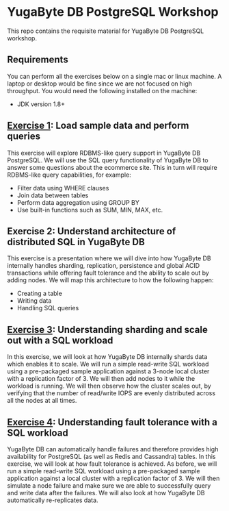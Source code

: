 # YugaByte DB PostgreSQL Workshop

This repo contains the requisite material for YugaByte DB PostgreSQL workshop.

## Requirements

You can perform all the exercises below on a single mac or linux machine. A laptop or desktop would be fine since we are not focused on high throughput. You would need the following installed on the machine:

* JDK version 1.8+


## [Exercise 1](query-using-bi-tools): Load sample data and perform queries

This exercise will explore RDBMS-like query support in YugaByte DB PostgreSQL. We will use the SQL query functionality of YugaByte DB to answer some questions about the ecommerce site. This in turn will require RDBMS-like query capabilities, for example:
* Filter data using WHERE clauses
* Join data between tables
* Perform data aggregation using GROUP BY
* Use built-in functions such as SUM, MIN, MAX, etc.

## Exercise 2: Understand architecture of distributed SQL in YugaByte DB

This exercise is a presentation where we will dive into how YugaByte DB internally handles sharding, replication, persistence and global ACID transactions while offering fault tolerance and the ability to scale out by adding nodes. We will map this architecture to how the following happen:
* Creating a table
* Writing data
* Handling SQL queries

## [Exercise 3](https://docs.yugabyte.com/latest/explore/): Understanding sharding and scale out with a SQL workload

In this exercise, we will look at how YugaByte DB internally shards data which enables it to scale. We will run a simple read-write SQL workload using a pre-packaged sample application against a 3-node local cluster with a replication factor of 3. We will then add nodes to it while the workload is running. We will then observe how the cluster scales out, by verifying that the number of read/write IOPS are evenly distributed across all the nodes at all times.


## [Exercise 4](https://docs.yugabyte.com/latest/explore/): Understanding fault tolerance with a SQL workload

YugaByte DB can automatically handle failures and therefore provides high availability for PostgreSQL (as well as Redis and Cassandra) tables. In this exercise, we will look at how fault tolerance is achieved. As before, we will run a simple read-write SQL workload using a pre-packaged sample application against a local cluster with a replication factor of 3. We will then simulate a node failure and make sure we are able to successfully query and write data after the failures. We will also look at how YugaByte DB automatically re-replicates data.


